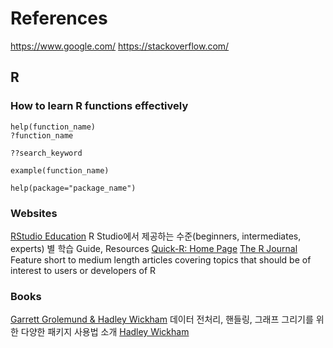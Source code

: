 # References
https://www.google.com/
https://stackoverflow.com/

## R
### How to learn R functions effectively
```
help(function_name)
?function_name

??search_keyword

example(function_name)

help(package="package_name")
```
### Websites
[RStudio Education](https://education.rstudio.com/learn/)
R Studio에서 제공하는 수준(beginners, intermediates, experts) 별 학습 Guide, Resources
[Quick-R: Home Page](https://www.statmethods.net/)
[The R Journal](https://journal.r-project.org/)
Feature short to medium length articles covering topics that should be of interest to users or developers of R
### Books
[<R for Data Science> Garrett Grolemund & Hadley Wickham](https://r4ds.had.co.nz/)
데이터 전처리, 핸들링, 그래프 그리기를 위한 다양한 패키지 사용법 소개
[<Advanced R> Hadley Wickham](http://adv-r.had.co.nz/)